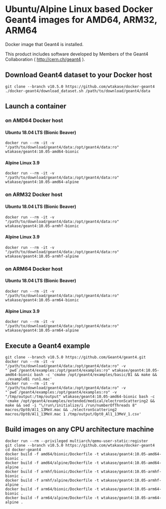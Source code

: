 Ubuntu/Alpine Linux based Docker Geant4 images for AMD64, ARM32, ARM64
====

Docker image that Geant4 is installed.

This product includes software developed by Members of the Geant4 Collaboration ( http://cern.ch/geant4 ).

## Download Geant4 dataset to your Docker host
```
git clone --branch v10.5.0 https://github.com/wtakase/docker-geant4
./docker-geant4/download_dataset.sh /path/to/download/geant4/data
```

## Launch a container

### on AMD64 Docker host

#### Ubuntu 18.04 LTS (Bionic Beaver)

```
docker run --rm -it -v "/path/to/download/geant4/data:/opt/geant4/data:ro" wtakase/geant4:10.05-amd64-bionic
```

#### Alpine Linux 3.9

```
docker run --rm -it -v "/path/to/download/geant4/data:/opt/geant4/data:ro" wtakase/geant4:10.05-amd64-alpine
```

### on ARM32 Docker host

#### Ubuntu 18.04 LTS (Bionic Beaver)

```
docker run --rm -it -v "/path/to/download/geant4/data:/opt/geant4/data:ro" wtakase/geant4:10.05-armhf-bionic
```

#### Alpine Linux 3.9

```
docker run --rm -it -v "/path/to/download/geant4/data:/opt/geant4/data:ro" wtakase/geant4:10.05-armhf-alpine
```

### on ARM64 Docker host

#### Ubuntu 18.04 LTS (Bionic Beaver)

```
docker run --rm -it -v "/path/to/download/geant4/data:/opt/geant4/data:ro" wtakase/geant4:10.05-arm64-bionic
```

#### Alpine Linux 3.9

```
docker run --rm -it -v "/path/to/download/geant4/data:/opt/geant4/data:ro" wtakase/geant4:10.05-arm64-alpine
```

## Execute a Geant4 example
```
git clone --branch v10.5.0 https://github.com/Geant4/geant4.git
docker run --rm -it -v "/path/to/download/geant4/data:/opt/geant4/data:ro" -v "`pwd`/geant4/examples:/opt/geant4/examples:ro" wtakase/geant4:10.05-amd64-bionic bash -c 'cmake /opt/geant4/examples/basic/B1 && make && ./exampleB1 run1.mac'
docker run --rm -it -v "/path/to/download/geant4/data:/opt/geant4/data:ro" -v "`pwd`/geant4/examples:/opt/geant4/examples:ro" -v "/tmp/output:/tmp/output" wtakase/geant4:10.05-amd64-bionic bash -c 'cmake /opt/geant4/examples/extended/medical/electronScattering2 && make && sed -i "\/run\/initialize/i /run/numberOfThreads 8" macros/Opt0/Al1_13MeV.mac && ./electronScattering2 macros/Opt0/Al1_13MeV.mac 1 /tmp/output/Opt0_Al1_13MeV_1.csv'
```

## Build images on any CPU architecture machine
```
docker run --rm --privileged multiarch/qemu-user-static:register
git clone --branch v10.5.0 https://github.com/wtakase/docker-geant4
cd docker-geant4
docker build -f amd64/bionic/Dockerfile -t wtakase/geant4:10.05-amd64-bionic .
docker build -f amd64/alpine/Dockerfile -t wtakase/geant4:10.05-amd64-alpine .
docker build -f armhf/bionic/Dockerfile -t wtakase/geant4:10.05-armhf-bionic .
docker build -f armhf/alpine/Dockerfile -t wtakase/geant4:10.05-armhf-alpine .
docker build -f arm64/bionic/Dockerfile -t wtakase/geant4:10.05-arm64-bionic .
docker build -f arm64/alpine/Dockerfile -t wtakase/geant4:10.05-arm64-alpine .
```
